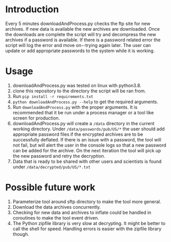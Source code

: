 # Introduction
Every 5 minutes downloadAndProcess.py checks the ftp site for new archives.  If new data is available the new archives are downloaded.  Once the downloads are complete the script will try and decompress the
new archives if a password is available.  If there is a password related error the script will log the error and move on--trying again later.
The user can update or add appropriate passwords to the system while it is working.

# Usage
1. downloadAndProcess.py was tested on linux with python3.8.
2. clone this repository to the directory the script will be ran from.
3. Run `pip install -r requirements.txt`
4. `python downloadAndProcess.py --help` to get the required arguments.
5. Run `downloadAndProcess.py` with the proper arguments.  It is recommended that it be run under a process manager or a tool like screen for production.
6. downloadAndProcess.py will create a `/data` directory in the current working directory.  Under `/data/passwords/pub/US/*` the user should add appropriate password files if the encrypted archives are to be successfully deflated.  If there is an issue with a password, the tool will not fail, but will alert the user in the console logs so that a new password can be added for the archive.  On the next iteration the tool will pick up the new password and retry the decryption.
7. Data that is ready to be shared with other users and scientists is found under `/data/decrypted/pub/US/*.txt`

# Possible future work
1. Parameterize tool around sftp directory to make the tool more general.
2. Download the data archives concurrently.
3. Checking for new data and archives to inflate could be handled in coroutines to make the tool event driven.
4. The Python zipfile library is very slow at decrypting.  It might be better to call the shell for speed.  Handling errors is easier
with the zipfile library though.
